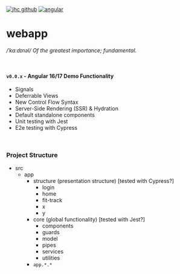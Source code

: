 [![jhc github](https://img.shields.io/badge/GitHub-jrsmth-181717.svg?style=flat&logo=github)](https://github.com/jrsmth)
[![angular](https://img.shields.io/badge/angular%20-17%20-blue.svg?style=flat&logo=Angular&logoColor=white)](https://www.angular.io)
<!-- Workflow Badge - Team City and/or GitHub Actions -->
# webapp
*/ˈkɑːdɪnəl/ Of the greatest importance; fundamental.*

<br>

#### `v0.0.x` - Angular 16/17 Demo Functionality
- Signals
- Deferrable Views
- New Control Flow Syntax
- Server-Side Rendering (SSR) & Hydration
- Default standalone components
- Unit testing with Jest
- E2e testing with Cypress

<br>

### Project Structure
- src
  - app
    - structure (presentation structure) [tested with Cypress?]
      - login
      - home
      - fit-track
      - x
      - y
    - core (global functionality) [tested with Jest?]
      - components
      - guards
      - model
      - pipes
      - services
      - utilities
    - `app.*.*`
